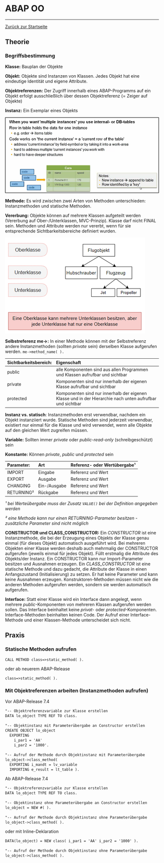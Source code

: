 # ABAP OO
---

[Zurück zur Startseite](https://wolfgangzeller.github.io/ABAP-for-SAP-BW/)

## Theorie

### Begriffsbestimmung
**Klasse:** Bauplan der Objekte

**Objekt:** Objekte sind Instanzen von Klassen. Jedes Objekt hat eine eindeutige Identität und eigene Attribute.

**Objektreferenzen:** Der Zugriff innerhalb eines ABAP-Programms auf ein Objekt erfolgt ausschließlich über dessen Objektreferenz (= Zeiger auf Objekte)

**Instanz:** Ein Exemplar eines Objekts

![Instances](img/Instances.png)

**Methode:** Es wird zwischen zwei Arten von Methoden unterschieden: Instanzmethoden und statische Methoden.

**Vererbung:** Objekte können auf mehrere Klassen aufgeteilt werden (Vererbung auf Ober-/Unterklassen, MVC-Prinzip). Klasse darf nicht FINAL sein. Methoden und Attribute werden nur vererbt, wenn für sie entsprechende Sichtbarkeitsbereiche definiert wurden.

![Vererbung](img/Vererbung.png)

**Selbstreferenz me->:** In einer Methode können mit der Selbstreferenz andere Instanzmethoden (sollten *private* sein) derselben Klasse aufgerufen werden. `me->method_name( ).`

| **Sichtbarkeitsbereich:** | Eigenschaft |
| :--- | :--- |
| public | alle Komponenten sind aus allen Programmen und Klassen aufrufbar und sichtbar |
| private | Komponenten sind nur innerhalb der eigenen Klasse aufrufbar und sichtbar |
| protected | Komponenten sind nur innerhalb der eigenen Klasse und in der Hierarchie nach unten aufrufbar und sichtbar |

**Instanz vs. statisch**: Instanzmethoden erst verwendbar, nachdem ein Objekt instanziiert wurde. Statische Methoden sind jederzeit verwendbar, existiert nur einmal für die Klasse und wird verwendet, wenn alle Objekte auf den gleichen Wert zugreifen müssen.

**Variable:** Sollten immer *private* oder *public-read-only* (schreibgeschützt) sein

**Konstante:** Können *private*, *public* und *protected* sein

| **Parameter:** | Art | Referenz- oder Wertübergabe¹ |
| :--- | :--- | :--- |
| IMPORT | Eingabe | Referenz und Wert |
| EXPORT | Ausgabe | Referenz und Wert|
| CHANGING | Ein-/Ausgabe | Referenz und Wert |
| RETURNING² | Rückgabe | Referenz und Wert |

*¹ bei Werteübergabe muss der Zusatz `VALUE()` bei der Definition angegeben werden*

*² eine Methode kann nur einen RETURNING-Parameter besitzen - zusätzliche Parameter sind nicht möglich*

**CONSTRUCTOR und CLASS_CONSTRUCTOR:** Ein *CONSTRUCTOR* ist eine Instanzmethode, die bei der Erzeugung eines Objekts der Klasse genau einmal (für dieses Objekt) automatisch ausgeführt wird. Bei mehreren Objekten einer Klasse werden deshalb auch mehrmalig der CONSTRUCTOR aufgerufen (jeweils einmal für jedes Objekt). Füllt erstmalig die Attribute des Objekts/der Instanz. Ein CONSTRUCTOR kann nur Import-Parameter besitzen und Ausnahmen erzeugen.
Ein *CLASS_CONSTRUCTOR* ist eine statische Methode und dazu gedacht, die Attribute der Klasse in einen Anfangszustand (Initialisierung) zu setzen. Er hat keine Parameter und kann keine Ausnahmen erzeugen. Konstruktoren-Methoden müssen nicht wie die anderen Methoden aufgerufen werden, sondern sie werden automatisch aufgerufen.

**Interface:** Statt einer Klasse wird ein Interface dann angelegt, wenn mehrere *public*-Komponenten von mehreren Klassen aufgerufen werden sollen. Das Interface beinhaltet keine *privat*- oder *protected*-Komponenten. Interface-Methoden beinhalten keinen Code. Der Aufruf einer Interface-Methode und einer Klassen-Methode unterscheidet sich nicht.


## Praxis
### Statische Methoden aufrufen
```abap
CALL METHOD class=>static_method( ).
```
oder ab neuerem ABAP-Release
```abap
class=>static_method( ).
```

### Mit Objektreferenzen arbeiten (Instanzmethoden aufrufen)
Vor ABAP-Release 7.4
```abap
"-- Objektreferenzvariable zur Klasse erstellen
DATA lo_object TYPE REF TO class.

"-- Objektinstanz mit Parameterübergabe an Constructor erstellen
CREATE OBJECT lo_object
  EXPORTING
    i_par1 = 'AA'
    i_par2 = '1000'.

"-- Aufruf der Methode durch Objektinstanz mit Parameterübergabe
lo_object->class_method( 
  EXPORTING i_mandt = lv_variable
  IMPORTING e_result = lt_table ).    
```
Ab ABAP-Release 7.4
```abap
"-- Objektreferenzvariable zur Klasse erstellen
DATA lo_object TYPE REF TO class.

"-- Objektinstanz ohne Parameterübergabe an Constructor erstellen
lo_object = NEW #( ).

"-- Aufruf der Methode durch Objektinstanz ohne Parameterübergabe
lo_object->class_method( ).
```
oder mit Inline-Deklaration
```abap
DATA(lo_object) = NEW class( i_par1 = 'AA' i_par2 = '1000' ).

"-- Aufruf der Methode durch Objektinstanz ohne Parameterübergabe
lo_object->class_method( ).
```
